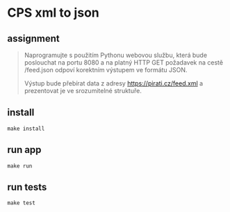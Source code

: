 # CPS xml to json

## assignment
> Naprogramujte s použitím Pythonu webovou službu, která bude poslouchat na portu 8080 a na platný HTTP GET požadavek na cestě /feed.json odpoví korektním výstupem ve formátu JSON.
>
> Výstup bude přebírat data z adresy https://pirati.cz/feed.xml a prezentovat je ve srozumitelné struktuře.

## install
`make install`

## run app
`make run`

## run tests
`make test`